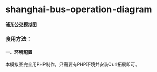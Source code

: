 # shanghai-bus-operation-diagram
#### 浦东公交模拟图
### 食用方法：
#### 一、环境配置
本模拟图完全用PHP制作，只需要有PHP环境并安装Curl拓展即可。
